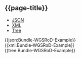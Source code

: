 ## {{page-title}}

<div class="nhsd-!t-margin-bottom-6">
  <ul class="nav nav-tabs" role="tablist">
        <li role="presentation" class="active">
            <a href="#JSON-B-WR-E" role="tab" data-toggle="tab">JSON</a>
        </li>
         <li role="presentation">
            <a href="#XML-B-WR-E" role="tab" data-toggle="tab">XML</a>
        </li>
        <li role="presentation">
            <a href="#Tree-B-WR-E" role="tab" data-toggle="tab">Tree</a>
        </li>
  </ul>
    
  <div class="tab-content snippet">
    <div id="JSON-B-WR-E" role="tabpanel" class="tab-pane active">
{{json:Bundle-WGSRoD-Example}}
    </div>
    <div id="XML-B-WR-E" role="tabpanel" class="tab-pane">
{{xml:Bundle-WGSRoD-Example}}
    </div>
    <div id="Tree-B-WR-E" role="tabpanel" class="tab-pane">
{{tree:Bundle-WGSRoD-Example}}
    </div>
  </div>
</div>